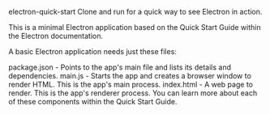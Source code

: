 electron-quick-start
Clone and run for a quick way to see Electron in action.

This is a minimal Electron application based on the Quick Start Guide within the Electron documentation.

A basic Electron application needs just these files:

package.json - Points to the app's main file and lists its details and dependencies.
main.js - Starts the app and creates a browser window to render HTML. This is the app's main process.
index.html - A web page to render. This is the app's renderer process.
You can learn more about each of these components within the Quick Start Guide.
